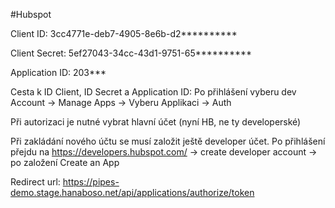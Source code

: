 #Hubspot

Client ID: 3cc4771e-deb7-4905-8e6b-d2**********

Client Secret: 5ef27043-34cc-43d1-9751-65**********

Application ID: 203***

Cesta k ID Client, ID Secret a Application ID: Po přihlášení vyberu dev Account → Manage Apps → Vyberu Applikaci → Auth 

Při autorizaci je nutné vybrat hlavní účet (nyní HB, ne ty developerské)

Při zakládání nového účtu se musí založit ještě developer účet. Po přihlášení přejdu na https://developers.hubspot.com/ → create developer account → po založení Create an App

Redirect url: https://pipes-demo.stage.hanaboso.net/api/applications/authorize/token